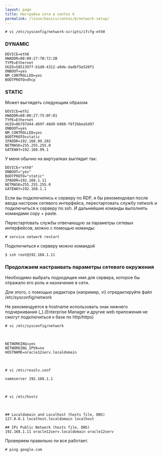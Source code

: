 ```yaml
---
layout: page
title: Настройка сети в centos 6
permalink: /linux/basics/centos/6/network-setup/
---
```



    # vi /etc/sysconfig/network-scripts/ifcfg-eth0

### DYNAMIC

    DEVICE=eth0
    HWADDR=08:00:27:7B:72:2B
    TYPE=Ethernet
    UUID=5851397f-b1d0-4312-a9de-dadbf5e520f1
    ONBOOT=yes
    NM_CONTROLLED=yes
    BOOTPROTO=dhcp



### STATIC

Может выглядеть следующим образом.

    DEVICE=eth1
    HWADDR=08:00:27:75:0F:01
    TYPE=Ethernet
    UUID=0b797d44-d69f-48d9-b960-f8f2bbea5d97
    ONBOOT=yes
    NM_CONTROLLED=yes
    BOOTPROTO=static
    IPADDR=192.168.99.202
    NETMASK=255.255.255.0
    GATEWAY=192.168.99.1

У меня обычно на виртуалках выглядит так:

    DEVICE="eth0"
    ONBOOT="yes"
    BOOTPROTO="static"
    IPADDR=192.168.1.11
    NETMASK=255.255.255.0
    GATEWAY=192.168.1.1


Если вы подключились к серверу по RDP, я бы рекомендовал после ввода настроек сетевого интерфейса, перестартовать службу network и подключиться к серверу по ssh. И дальнейшие команды выполнять командами copy + paste.


Перестартовать службы отвечающую за параметры сетевых интерфейсов, можно с помощью команды:

    # service network restart

Подключиться к серверу можно командой

    $ ssh root@192.168.1.11



### Продолжаем настраивать параметры сетевого окружения


Необходимо выбрать подходящее имя для сервера, которое бы отражало его роль и назначение в сети.

Для этого, с помощью редактора (например, vi) отредактируйте файл /etc/sysconfig/network


Не рекомендуется в hostname использовать знак нижнего подчеркивания (_).(Enterprise Manager и другие web приложения не смогут подключиться к базе по http/https)

    # vi /etc/sysconfig/network

<br/>

    NETWORKING=yes
    NETWORKING_IPV6=no
    HOSTNAME=oracle12serv.localdomain

<br/>

    # vi /etc/resolv.conf

    nameserver 192.168.1.1


<br/>

    # vi /etc/hosts

<br/>

    ## Localdomain and Localhost (hosts file, DNS)
    127.0.0.1 localhost.localdomain localhost

    ## IPs Public Network (hosts file, DNS)
    192.168.1.11 oracle12serv.localdomain oracle12serv

Проверяем правильно ли все работает.

    # ping google.com
